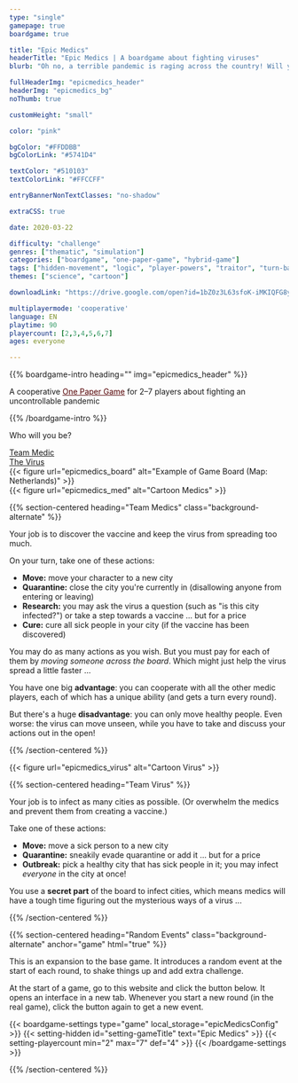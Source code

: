```yaml
---
type: "single"
gamepage: true
boardgame: true

title: "Epic Medics"
headerTitle: "Epic Medics | A boardgame about fighting viruses"
blurb: "Oh no, a terrible pandemic is raging across the country! Will you be the heroic medics ... or will you play the virus?"

fullHeaderImg: "epicmedics_header"
headerImg: "epicmedics_bg"
noThumb: true

customHeight: "small"

color: "pink"

bgColor: "#FFDDBB"
bgColorLink: "#5741D4"

textColor: "#510103"
textColorLink: "#FFCCFF"

entryBannerNonTextClasses: "no-shadow"

extraCSS: true

date: 2020-03-22

difficulty: "challenge"
genres: ["thematic", "simulation"]
categories: ["boardgame", "one-paper-game", "hybrid-game"]
tags: ["hidden-movement", "logic", "player-powers", "traitor", "turn-based", "shared-map", "events"]
themes: ["science", "cartoon"]

downloadLink: "https://drive.google.com/open?id=1bZ0z3L63sfoK-iMKIQFG8yPzU5Efe9b-"

multiplayermode: 'cooperative'
language: EN
playtime: 90
playercount: [2,3,4,5,6,7]
ages: everyone

---
```


{{% boardgame-intro heading="" img="epicmedics_header" %}}

A cooperative <a href="/boardgames#one-paper-games" style="color:#540003;">One Paper Game</a> for 2&ndash;7 players about fighting an uncontrollable pandemic</p>

{{% /boardgame-intro %}}

<section>
	<p class="bigQuestion">Who will you be?</p>
	<div class="bigQuestionButtons">
		<div>
			<a href="#team-medic" class="btn">Team Medic</a> 
		</div>
		<div>
			<a href="#team-virus" class="btn">The Virus</a>
		</div>
	</div>
</section>

<div class="board-image">
	{{< figure url="epicmedics_board" alt="Example of Game Board (Map: Netherlands)" >}}
</div>

<div class="float-left">
	{{< figure url="epicmedics_med" alt="Cartoon Medics" >}}
</div>

<a name="team-medic"></a>
{{% section-centered heading="Team Medics" class="background-alternate" %}}

Your job is to discover the vaccine and keep the virus from spreading too much.

On your turn, take one of these actions:
- **Move:** move your character to a new city
- **Quarantine:** close the city you're currently in (disallowing anyone from entering or leaving)
- **Research:** you may ask the virus a question (such as "is this city infected?") or take a step towards a vaccine ... but for a price
- **Cure:** cure all sick people in your city (if the vaccine has been discovered)

You may do as many actions as you wish. But you must pay for each of them by _moving someone across the board_. Which might just help the virus spread a little faster ...

You have one big **advantage**: you can cooperate with all the other medic players, each of which has a unique ability (and gets a turn every round).

But there's a huge **disadvantage**: you can only move healthy people. Even worse: the virus can move unseen, while you have to take and discuss your actions out in the open!

{{% /section-centered %}}

<div class="float-right">
	{{< figure url="epicmedics_virus" alt="Cartoon Virus" >}}
</div>

<a name="team-virus"></a>

{{% section-centered heading="Team Virus" %}}

Your job is to infect as many cities as possible. (Or overwhelm the medics and prevent them from creating a vaccine.)

Take one of these actions:
- **Move:** move a sick person to a new city
- **Quarantine:** sneakily evade quarantine or add it ... but for a price
- **Outbreak:** pick a healthy city that has sick people in it; you may infect _everyone_ in the city at once!

You use a **secret part** of the board to infect cities, which means medics will have a tough time figuring out the mysterious ways of a virus ... 

{{% /section-centered %}}

{{% section-centered heading="Random Events" class="background-alternate" anchor="game" html="true" %}}

<p>This is an expansion to the base game. It introduces a random event at the start of each round, to shake things up and add extra challenge.</p>

<p>At the start of a game, go to this website and click the button below. It opens an interface in a new tab. Whenever you start a new round (in the real game), click the button again to get a new event.</p>

{{< boardgame-settings type="game" local_storage="epicMedicsConfig" >}}
	{{< setting-hidden id="setting-gameTitle" text="Epic Medics" >}}
	{{< setting-playercount min="2" max="7" def="4" >}}
{{< /boardgame-settings >}}

{{% /section-centered %}}